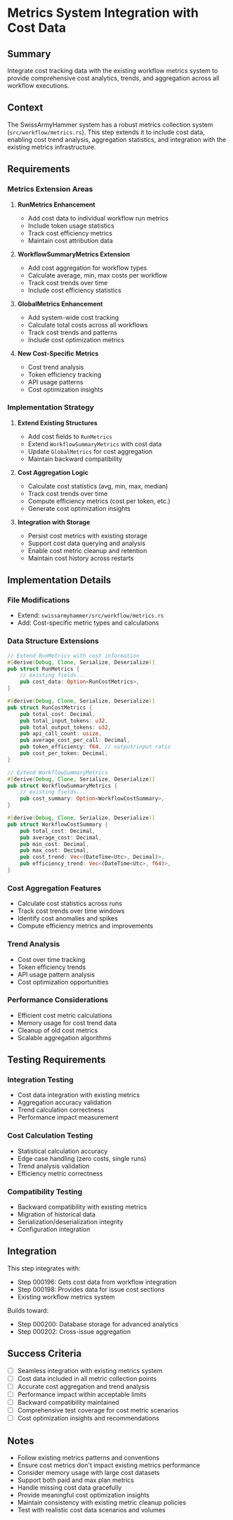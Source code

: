 # Metrics System Integration with Cost Data

## Summary

Integrate cost tracking data with the existing workflow metrics system to provide comprehensive cost analytics, trends, and aggregation across all workflow executions.

## Context

The SwissArmyHammer system has a robust metrics collection system (`src/workflow/metrics.rs`). This step extends it to include cost data, enabling cost trend analysis, aggregation statistics, and integration with the existing metrics infrastructure.

## Requirements

### Metrics Extension Areas

1. **RunMetrics Enhancement**
   - Add cost data to individual workflow run metrics
   - Include token usage statistics
   - Track cost efficiency metrics
   - Maintain cost attribution data

2. **WorkflowSummaryMetrics Extension**
   - Add cost aggregation for workflow types
   - Calculate average, min, max costs per workflow
   - Track cost trends over time
   - Include cost efficiency statistics

3. **GlobalMetrics Enhancement**
   - Add system-wide cost tracking
   - Calculate total costs across all workflows
   - Track cost trends and patterns
   - Include cost optimization metrics

4. **New Cost-Specific Metrics**
   - Cost trend analysis
   - Token efficiency tracking
   - API usage patterns
   - Cost optimization insights

### Implementation Strategy

1. **Extend Existing Structures**
   - Add cost fields to `RunMetrics`
   - Extend `WorkflowSummaryMetrics` with cost data
   - Update `GlobalMetrics` for cost aggregation
   - Maintain backward compatibility

2. **Cost Aggregation Logic**
   - Calculate cost statistics (avg, min, max, median)
   - Track cost trends over time
   - Compute efficiency metrics (cost per token, etc.)
   - Generate cost optimization insights

3. **Integration with Storage**
   - Persist cost metrics with existing storage
   - Support cost data querying and analysis
   - Enable cost metric cleanup and retention
   - Maintain cost history across restarts

## Implementation Details

### File Modifications
- Extend: `swissarmyhammer/src/workflow/metrics.rs`
- Add: Cost-specific metric types and calculations

### Data Structure Extensions

```rust
// Extend RunMetrics with cost information
#[derive(Debug, Clone, Serialize, Deserialize)]
pub struct RunMetrics {
    // existing fields...
    pub cost_data: Option<RunCostMetrics>,
}

#[derive(Debug, Clone, Serialize, Deserialize)]
pub struct RunCostMetrics {
    pub total_cost: Decimal,
    pub total_input_tokens: u32,
    pub total_output_tokens: u32,
    pub api_call_count: usize,
    pub average_cost_per_call: Decimal,
    pub token_efficiency: f64, // output/input ratio
    pub cost_per_token: Decimal,
}

// Extend WorkflowSummaryMetrics
#[derive(Debug, Clone, Serialize, Deserialize)]
pub struct WorkflowSummaryMetrics {
    // existing fields...
    pub cost_summary: Option<WorkflowCostSummary>,
}

#[derive(Debug, Clone, Serialize, Deserialize)]
pub struct WorkflowCostSummary {
    pub total_cost: Decimal,
    pub average_cost: Decimal,
    pub min_cost: Decimal,
    pub max_cost: Decimal,
    pub cost_trend: Vec<(DateTime<Utc>, Decimal)>,
    pub efficiency_trend: Vec<(DateTime<Utc>, f64)>,
}
```

### Cost Aggregation Features
- Calculate cost statistics across runs
- Track cost trends over time windows
- Identify cost anomalies and spikes
- Compute efficiency metrics and improvements

### Trend Analysis
- Cost over time tracking
- Token efficiency trends
- API usage pattern analysis
- Cost optimization opportunities

### Performance Considerations
- Efficient cost metric calculations
- Memory usage for cost trend data
- Cleanup of old cost metrics
- Scalable aggregation algorithms

## Testing Requirements

### Integration Testing
- Cost data integration with existing metrics
- Aggregation accuracy validation
- Trend calculation correctness
- Performance impact measurement

### Cost Calculation Testing
- Statistical calculation accuracy
- Edge case handling (zero costs, single runs)
- Trend analysis validation
- Efficiency metric correctness

### Compatibility Testing
- Backward compatibility with existing metrics
- Migration of historical data
- Serialization/deserialization integrity
- Configuration integration

## Integration

This step integrates with:
- Step 000196: Gets cost data from workflow integration
- Step 000198: Provides data for issue cost sections
- Existing workflow metrics system

Builds toward:
- Step 000200: Database storage for advanced analytics
- Step 000202: Cross-issue aggregation

## Success Criteria

- [ ] Seamless integration with existing metrics system
- [ ] Cost data included in all metric collection points
- [ ] Accurate cost aggregation and trend analysis
- [ ] Performance impact within acceptable limits
- [ ] Backward compatibility maintained
- [ ] Comprehensive test coverage for cost metric scenarios
- [ ] Cost optimization insights and recommendations

## Notes

- Follow existing metrics patterns and conventions
- Ensure cost metrics don't impact existing metrics performance
- Consider memory usage with large cost datasets
- Support both paid and max plan metrics
- Handle missing cost data gracefully
- Provide meaningful cost optimization insights
- Maintain consistency with existing metric cleanup policies
- Test with realistic cost data scenarios and volumes
